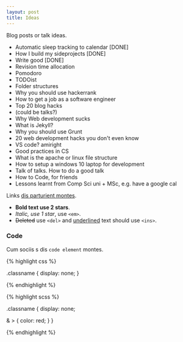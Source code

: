 ```yaml
---
layout: post
title: Ideas
---
```


<div class="message">
  Blog posts or talk ideas.
</div>

- Automatic sleep tracking to calendar [DONE]
- How I build my sideprojects [DONE]
- Write good [DONE]
- Revision time allocation
- Pomodoro
- TODOist
- Folder structures
- Why you should use hackerrank
- How to get a job as a software engineer
- Top 20 blog hacks
- (could be talks?)
- Why Web development sucks
- What is Jekyll?
- Why you should use Grunt
- 20 web development hacks you don't even know
- VS code? amiright
- Good practices in CS
- What is the apache or linux file structure
- How to setup a windows 10 laptop for development
- Talk of talks. How to do a good talk
- How to Code, for friends
- Lessons learnt from Comp Sci uni + MSc, e.g. have a google cal




Links <a href="#">dis parturient montes</a>.

- **Bold text use 2 stars**.
- *Italic, use 1 star*, use `<em>`.
- <del>Deleted</del> use `<del>` and <ins>underlined</ins> text should use `<ins>`.


### Code

Cum sociis s dis `code element` montes.

{% highlight css %}

.classname {
  display: none;
}

{% endhighlight %}


{% highlight scss %}

.classname {
  display: none;

  & > {
    color: red;
  }
}

{% endhighlight %}
